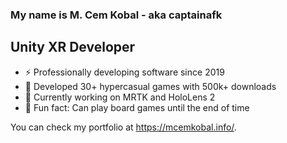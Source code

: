 ### My name is M. Cem Kobal - aka captainafk 

## Unity XR Developer

- ⚡ Professionally developing software since 2019
- 🔭 Developed 30+ hypercasual games with 500k+ downloads
- 🌱 Currently working on MRTK and HoloLens 2
- 🎲 Fun fact: Can play board games until the end of time

You can check my portfolio at https://mcemkobal.info/.
